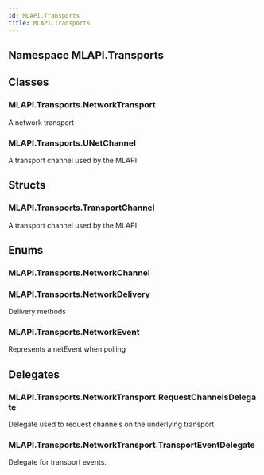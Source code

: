 ```yaml
---  
id: MLAPI.Transports  
title: MLAPI.Transports
---
```


## Namespace MLAPI.Transports

<div class="markdown level0 summary">

</div>

<div class="markdown level0 conceptual">

</div>

<div class="markdown level0 remarks">

</div>

## Classes

### MLAPI.Transports.NetworkTransport

<div class="section">

A network transport

</div>

### MLAPI.Transports.UNetChannel

<div class="section">

A transport channel used by the MLAPI

</div>

## Structs

### MLAPI.Transports.TransportChannel

<div class="section">

A transport channel used by the MLAPI

</div>

## Enums

### MLAPI.Transports.NetworkChannel

<div class="section">

</div>

### MLAPI.Transports.NetworkDelivery

<div class="section">

Delivery methods

</div>

### MLAPI.Transports.NetworkEvent

<div class="section">

Represents a netEvent when polling

</div>

## Delegates

### MLAPI.Transports.NetworkTransport.RequestChannelsDelegate

<div class="section">

Delegate used to request channels on the underlying transport.

</div>

### MLAPI.Transports.NetworkTransport.TransportEventDelegate

<div class="section">

Delegate for transport events.

</div>
